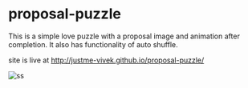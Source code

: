# proposal-puzzle
This is a simple love puzzle with a proposal image and animation after completion. It also has functionality of auto shuffle.

site is live at  http://justme-vivek.github.io/proposal-puzzle/


![ss](https://github.com/justme-vivek/proposal-puzzle/assets/147023192/65b0e7dd-b66d-4a4b-abbf-cd448a3ad869)
